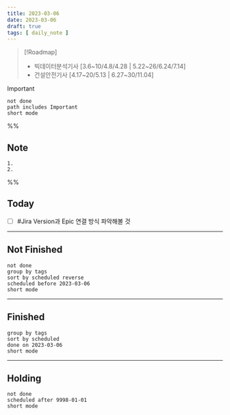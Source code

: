```yaml
---
title: 2023-03-06
date: 2023-03-06
draft: true
tags: [ daily_note ]
---
```


> [!Roadmap] 
> - 빅데이터분석기사 [3.6~10/4.8/4.28 | 5.22~26/6.24/7.14]
> - 건설안전기사 [4.17~20/5.13 | 6.27~30/11.04]

> [!important] 
> ```tasks
> not done
> path includes Important
> short mode
> ```

%%
## Note
	1. 
	2. 
 
%%

## Today
- [ ] #Jira Version과 Epic 연결 방식 파악해볼 것

---
## Not Finished
```tasks
not done
group by tags
sort by scheduled reverse
scheduled before 2023-03-06
short mode
```
---
## Finished
```tasks
group by tags
sort by scheduled
done on 2023-03-06
short mode
```
---
## Holding
```tasks
not done
scheduled after 9998-01-01
short mode
```